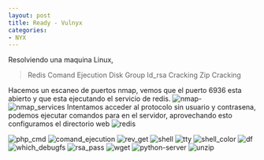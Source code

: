 ```yaml
---
layout: post
title: Ready - Vulnyx
categories:
- NYX
---
```


Resolviendo una maquina Linux, 

> Redis Comand Ejecution
> Disk Group
> Id_rsa Cracking
> Zip Cracking

Hacemos un escaneo de puertos nmap, vemos que el puerto 6936 esta abierto y que esta ejecutando el servicio de redis.
![nmap-](https://github.com/user-attachments/assets/f1ddc242-1986-4bf8-8396-37f8fc30406f)
![nmap_services](https://github.com/user-attachments/assets/92975e97-ffc6-4e82-ba25-dd8e5a8a3198)
Intentamos acceder al protocolo sin usuario y contrasena, podemos ejecutar comandos para en el servidor, aprovechando esto configuramos el directorio web 
![redis](https://github.com/user-attachments/assets/cfb4374c-dddf-4fdb-9460-4687305a5ce2)

![php_cmd](https://github.com/user-attachments/assets/b0849eef-2a91-46d0-acbf-98bd79ccfb11)
![comand_ejecution](https://github.com/user-attachments/assets/adbb056a-b4f9-4c81-8772-b55b3b0740da)
![rev_get](https://github.com/user-attachments/assets/16e0b498-f057-4b66-9861-ef58a185d307)
![shell](https://github.com/user-attachments/assets/76646e8d-ff87-4b65-abff-7de39843dc87)
![tty](https://github.com/user-attachments/assets/d14a01e5-9293-4097-8a1b-be3b1d275a9c)
![shell_color](https://github.com/user-attachments/assets/27650fba-e550-4f10-a73e-0c707d7078b5)
![df](https://github.com/user-attachments/assets/3df2a371-d03a-4c04-8fd3-1e58c1b3fd60)
![which_debugfs](https://github.com/user-attachments/assets/ef04c630-f9cc-4085-bfc5-b405b414d028)
![rsa_pass](https://github.com/user-attachments/assets/ba69038f-0ee6-4f17-9599-ca02d7680419)
![wget](https://github.com/user-attachments/assets/93319e02-edcc-47b0-8003-d5a911e0bd66)
![python-server](https://github.com/user-attachments/assets/5cb7d651-bb53-4c6f-ae6a-f7f1016ab419)
![unzip](https://github.com/user-attachments/assets/bd047a8d-10d0-4218-a147-820d5cc7af5c)






